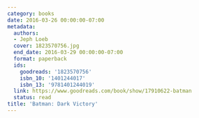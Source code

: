 ```yaml
---
category: books
date: 2016-03-26 00:00:00-07:00
metadata:
  authors:
  - Jeph Loeb
  cover: 1823570756.jpg
  end_date: 2016-03-29 00:00:00-07:00
  format: paperback
  ids:
    goodreads: '1823570756'
    isbn_10: '1401244017'
    isbn_13: '9781401244019'
  link: https://www.goodreads.com/book/show/17910622-batman
  status: read
title: 'Batman: Dark Victory'
---
```

